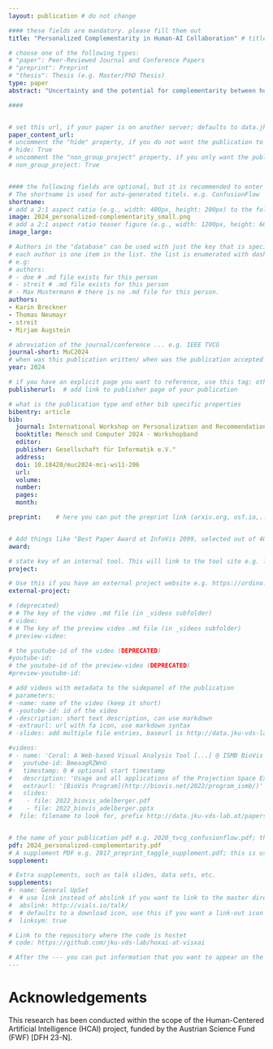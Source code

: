 ```yaml
---
layout: publication # do not change

#### these fields are mandatory. please fill them out
title: "Personalized Complementarity in Human-AI Collaboration" # title of your publication 

# choose one of the following types:
# "paper": Peer-Reviewed Journal and Conference Papers
# "preprint": Preprint
# "thesis": Thesis (e.g. Master/PhD Thesis)
type: paper
abstract: "Uncertainty and the potential for complementarity between humans and AI have shaped a new kind of interaction, typically referred to as a collaborative relationship. In this paper, we pick up on the discussion of common issues in human-AI collaboration based on a literature review and further discuss ways to and challenges of personalized complementarity in human-AI relations. We hypothesize that a combination of reciprocal, mixed-initiative communication may support up-to-date mental models and therefore strengthen appropriate trust and reliance, ultimately leading to a higher chance of effectively exploiting existing complementarity potentials." # insert the abstract of your publication between the quotes; you can use html e.g. to make links (<a></a>) or generate bold (<b></b>) etc. text 

####


# set this url, if your paper is on another server; defaults to data.jku-vds-lab.at
paper_content_url: 
# uncomment the "hide" property, if you do not want the publication to be displayed on the website (usually you don't need this)
# hide: True
# uncomment the "non_group_project" property, if you only want the publication to be displayed on your personal page (i.e. publications where you contributed, but does not have anything to do with the Vis Group e.g. Master Thesis,...)
# non_group_project: True


#### the following fields are optional, but it is recommended to enter as much information as possible
# The shortname is used for auto-generated titels. e.g. ConfusionFlow
shortname: 
# add a 2:1 aspect ratio (e.g., width: 400px, height: 200px) to the folder /assets/images/papers/ e.g. 2020_tvcg_confusionflow.png
image: 2024_personalized-complementarity_small.png
# add a 2:1 aspect ratio teaser figure (e.g., width: 1200px, height: 600px) to the folder /assets/images/papers/ e.g. 2020_tvcg_confusionflow_teaser.png
image_large: 

# Authors in the "database" can be used with just the key that is specified in the corresponding .md file (usually it is the lastname in lower case e.g. doe). Authors that do not have an individual page here should be stated with their full name (e.g. John Doe)
# each author is one item in the list. the list is enumerated with dashes ("-")
# e.g:
# authors:
# - doe # .md file exists for this person
# - streit # .md file exists for this person
# - Max Mustermann # there is no .md file for this person.
authors:
- Karin Breckner
- Thomas Neumayr
- streit
- Mirjam Augstein

# abreviation of the journal/conference ... e.g. IEEE TVCG
journal-short: MuC2024
# when was this publication written/ when was the publication accepted (e.g. 2020)
year: 2024

# if you have an explicit page you want to reference, use this tag; otherwise it will be generated from your doi
publisherurl:  # add link to publisher page of your publication

# what is the publication type and other bib specific properties
bibentry: article
bib:
  journal: International Workshop on Personalization and Recommendation 		# e.g. IEEE Transactions on Visualization and Computer Graphics (to appear)
  booktitle: Mensch und Computer 2024 - Workshopband
  editor: 
  publisher: Gesellschaft für Informatik e.V."
  address: 
  doi: 10.18420/muc2024-mci-ws11-206
  url: 
  volume: 
  number: 
  pages: 
  month: 

preprint:	 # here you can put the preprint link (arxiv.org, osf.io,...) e.g. https://arxiv.org/abs/1910.00969


# Add things like "Best Paper Award at InfoVis 2099, selected out of 4000 submissions"
award:

# state key of an internal tool. This will link to the tool site e.g. lineup (usually not needed)
project: 

# Use this if you have an external project website e.g. https://ordino.caleydoapp.org/
external-project: 

# (deprecated)
# # The key of the video .md file (in _videos subfolder)
# video: 
# # The key of the preview video .md file (in _videos subfolder)
# preview-video:

# the youtube-id of the video (DEPRECATED)
#youtube-id: 
# the youtube-id of the preview-video (DEPRECATED)
#preview-youtube-id: 

# add videos with metadata to the sidepanel of the publication
# parameters: 
# -name: name of the video (keep it short)
# -youtube-id: id of the video
# -description: short text description, can use markdown
# -extraurl: url with fa icon, use markdown syntax
# -slides: add multiple file entries, baseurl is http://data.jku-vds-lab.at/papers/

#videos:
# - name: 'Coral: A Web-based Visual Analysis Tool [...] @ ISMB BioVis 2022'
#   youtube-id: BmeaagRZWnU
#   timestamp: 0 # optional start timestamp
#   description: 'Usage and all applications of the Projection Space Explorer can be found on the dedicated [Landing Page](https://jku-vds-lab.at/pse/).'
#   extraurl: '[BioVis Program](http://biovis.net/2022/program_ismb/)'
#   slides:
#    - file: 2022_biovis_adelberger.pdf
#    - file: 2022_biovis_adelberger.pptx
#  file: filename to look for, prefix http://data.jku-vds-lab.at/papers/


# the name of your publication pdf e.g. 2020_tvcg_confusionflow.pdf; this is usually uploaded to the caleydo aws server
pdf: 2024_personalized-complementarity.pdf
# A supplement PDF e.g. 2017_preprint_taggle_supplement.pdf; this is usually uploaded to the caleydo aws server
supplement: 

# Extra supplements, such as talk slides, data sets, etc.
supplements:
#- name: General UpSet
#  # use link instead of abslink if you want to link to the master directory
#  abslink: http://vials.io/talk/
#  # defaults to a download icon, use this if you want a link-out icon
#  linksym: true

# Link to the repository where the code is hostet
# code: https://github.com/jku-vds-lab/hoxai-at-visxai

# After the --- you can put information that you want to appear on the website using markdown formatting or HTML. A good example are acknowledgements, extra references, an erratum, etc.
---
```


# Acknowledgements
This research has been conducted within the scope of the Human-Centered Artificial Intelligence (HCAI) project, funded by the Austrian Science Fund (FWF) [DFH 23-N].